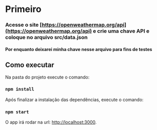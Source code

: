 # Primeiro 
### Acesse o site [https://openweathermap.org/api](https://openweathermap.org/api) e crie uma chave API e coloque no arquivo src/data.json
#### Por enquanto deixarei minha chave nesse arquivo para fins de testes

## Como executar

Na pasta do projeto execute o comando:

### `npm install`

Após finalizar a instalação das dependências, execute o comando:

### `npm start`

O app irá rodar na url:
[http://localhost:3000](http://localhost:3000).

